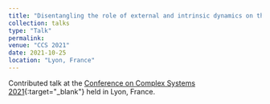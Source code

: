 ```yaml
---
title: "Disentangling the role of external and intrinsic dynamics on the critical signatures of neural activityd"
collection: talks
type: "Talk"
permalink:
venue: "CCS 2021"
date: 2021-10-25
location: "Lyon, France"
---
```


Contributed talk at the [Conference on Complex Systems 2021](https://ccs2021.univ-lyon1.fr/){:target="_blank"}<!--_--> held in Lyon, France.

